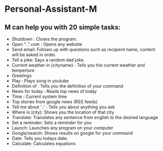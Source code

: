 # Personal-Assistant-M
 ## M can help you with 20 simple tasks:
   - Shutdown : Closes the program.
   - Open "..".com : Opens any website
   - Send email: Follows up  with questions such as recipient name, content will be asked in order.
   - Tell a joke: Says a random dad joke.
   - Current weather in {cityname} : Tells you the current weather and temperture
   - Greetings
   - Play  : Plays song in youtube
   - Definition of : Tells you the definition of your command
   - News for today : Reads top news of today
   - Time : Current system time
   - Top stories from google news (RSS feeds)
   - Tell me about '..' : Tells you about anything you ask
   - Where is (city): Shows you the location of that city
   - Translate: Translates any sentence from english to the desired language
   - Set a reminder: Sets a reminder for you
   - Launch: Launches any program on your computer
   - Google/search: Shows results on google for your command
   - Date: Tells you todays date.
   - Calculate: Calculates equations
      
